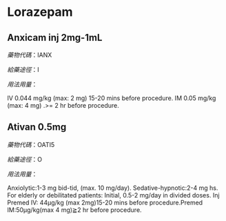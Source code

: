 # Lorazepam

## Anxicam inj 2mg-1mL

*藥物代碼*：IANX

*給藥途徑*：I

*用法用量*：

IV 0.044 mg/kg (max: 2 mg) 15-20 mins before procedure. 
IM 0.05 mg/kg (max: 4 mg) .>= 2 hr before procedure.

## Ativan 0.5mg

*藥物代碼*：OATI5

*給藥途徑*：O

*用法用量*：

Anxiolytic:1-3 mg bid-tid, (max. 10 mg/day).
                   Sedative-hypnotic:2-4 mg hs.
For elderly or debilitated patients:
        Initial, 0.5-2 mg/day in divided doses.
        Inj Premed IV: 44μg/kg (max 2mg)15-20 mins before procedure.Premed IM:50μg/kg(max 4 mg)≧2 hr before procedure.


